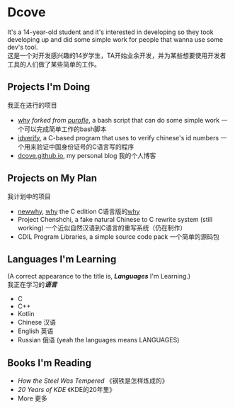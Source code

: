 # Dcove
It's a 14-year-old student and it's interested in developing so they took developing up and did some simple work for people that wanna use some dev's tool.  
这是一个对开发感兴趣的14岁学生，TA开始业余开发，并为某些想要使用开发者工具的人们做了某些简单的工作。  

## Projects I'm Doing
我正在进行的项目  
* [why](/Dcove/why) *forked from [purofle](purofle)*, a bash script that can do some simple work 一个可以完成简单工作的bash脚本
* [idverify](/Dcove/idverify), a C-based program that uses to verify chinese's id numbers 一个用来验证中国身份证号的C语言写的程序
* [dcove.github.io](/Dcove/dcove.github.io), my personal blog 我的个人博客

## Projects on My Plan
我计划中的项目  
* [newwhy](/Dcove/why), [why](/Dcove/why) the C edition C语言版的[why](/Dcove/why)
* Project Chenshchi, a fake natural Chinese to C rewrite system (still working) 一个近似自然汉语到C语言的重写系统（仍在制作）
* CDIL Program Libraries, a simple source code pack 一个简单的源码包

## Languages I'm Learning
(A correct appearance to the title is, ***Languages*** I'm Learning.)  
我正在学习的***语言***  
* C
* C++
* Kotlin
* Chinese 汉语
* English 英语
* Russian 俄语
(yeah the languages means LANGUAGES)

## Books I'm Reading
* *How the Steel Was Tempered* 《钢铁是怎样炼成的》
* *20 Years of KDE* 《KDE的20年里》
* More 更多

